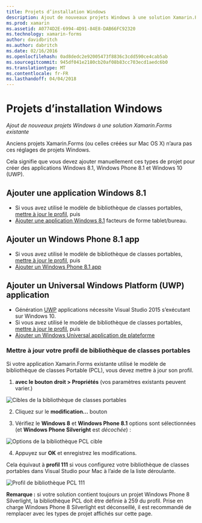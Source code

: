 ```yaml
---
title: Projets d’installation Windows
description: Ajout de nouveaux projets Windows à une solution Xamarin.Forms existante
ms.prod: xamarin
ms.assetid: A0774D2E-6994-4D91-84E8-DAB66FC92320
ms.technology: xamarin-forms
author: davidbritch
ms.author: dabritch
ms.date: 02/16/2016
ms.openlocfilehash: 0ad8dedc2e92005473f8836c3cdd590ce4cab5ab
ms.sourcegitcommit: 945df041e2180cb20af08b83cc703ecd1aedc6b0
ms.translationtype: MT
ms.contentlocale: fr-FR
ms.lasthandoff: 04/04/2018
---
```

# <a name="setup-windows-projects"></a>Projets d’installation Windows

_Ajout de nouveaux projets Windows à une solution Xamarin.Forms existante_

Anciens projets Xamarin.Forms (ou celles créées sur Mac OS&nbsp;X) n’aura pas ces réglages de projets Windows.

Cela signifie que vous devez ajouter manuellement ces types de projet pour créer des applications Windows 8.1, Windows Phone 8.1 et Windows 10 (UWP).

## <a name="add-a-windows-81-app"></a>Ajouter une application Windows 8.1

* Si vous avez utilisé le modèle de bibliothèque de classes portables, [mettre à jour le profil](#pcl), puis
* [Ajouter une application Windows 8.1](~/xamarin-forms/platform/windows/installation/tablet.md) facteurs de forme tablet/bureau.

## <a name="add-a-windows-phone-81-app"></a>Ajouter un Windows Phone 8.1 app

* Si vous avez utilisé le modèle de bibliothèque de classes portables, [mettre à jour le profil](#pcl), puis
* [Ajouter un Windows Phone 8.1 app](~/xamarin-forms/platform/windows/installation/phone.md)

## <a name="add-a-universal-windows-platform-uwp-app"></a>Ajouter un Universal Windows Platform (UWP) application

* Génération [UWP](https://msdn.microsoft.com/library/windows/apps/dn894631.aspx) applications nécessite Visual Studio 2015 s’exécutant sur Windows 10.
* Si vous avez utilisé le modèle de bibliothèque de classes portables, [mettre à jour le profil](#pcl), puis
* [Ajouter un Windows Universal application de plateforme](~/xamarin-forms/platform/windows/installation/universal.md)

<a name="pcl" />

### <a name="update-your-pcl-profile"></a>Mettre à jour votre profil de bibliothèque de classes portables

Si votre application Xamarin.Forms existante utilisé le modèle de bibliothèque de classes Portable (PCL), vous devez mettre à jour son profil.

1. **avec le bouton droit > Propriétés** (vos paramètres existants peuvent varier.)

  ![](images/targets.png "Cibles de la bibliothèque de classes portables")

2. Cliquez sur le **modification...**  bouton

3. Vérifiez le **Windows 8** et **Windows Phone 8.1** options sont sélectionnées (et **Windows Phone Silveright** est *décochée*) :

  ![](images/pcl.png "Options de la bibliothèque PCL cible")

4. Appuyez sur **OK** et enregistrez les modifications.

Cela équivaut à **profil 111** si vous configurez votre bibliothèque de classes portables dans Visual Studio pour Mac à l’aide de la liste déroulante.

  ![](images/pcl-xs.png "Profil de bibliothèque PCL 111")

**Remarque :** si votre solution contient toujours un projet Windows Phone 8 Silverlight, la bibliothèque PCL doit être définie à 259 du profil. Prise en charge Windows Phone 8 Silverlight est déconseillé, il est recommandé de remplacer avec les types de projet affichés sur cette page.

